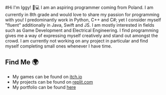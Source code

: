#Hi I'm Iggy! 👋💻
I am an aspiring programmer coming from Poland. I am currently in 8th grade and would love to share my passion for programming with you! I predominantly work in Python, C++ and C#; yet I consider myself "fluent" additionally in Java, Swift and JS. I am mostly interested in fields such as Game Development and Electrical Engineering. I find programming gives me a way of expressing myself creatively and stand out amongst the crowd. I am currently not working on any project in particular and find myself completing small ones whenever I have time.

## Find Me 🌍
- My games can be found on <a href="https://iggylikestocode.itch.io/">itch.io</a>
- My projects can be found on <a href="https://replit.com/@IggyLikesToCode">replit.com</a>
- My portfolio can be found <a href="https://portfolio.iggylikestocode.repl.co/">here</a>

<!--
**IggyLikesToCode/IggyLikesToCode** is a ✨ _special_ ✨ repository because its `README.md` (this file) appears on your GitHub profile.

Here are some ideas to get you started:

- 🔭 I’m currently working on ...
- 🌱 I’m currently learning ...
- 👯 I’m looking to collaborate on ...
- 🤔 I’m looking for help with ...
- 💬 Ask me about ...
- 📫 How to reach me: ...
- 😄 Pronouns: ...
- ⚡ Fun fact: ...
-->
